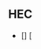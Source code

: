 <!-- TITLE: Partenariats, Matrices, Projects -->
<!-- SUBTITLE: A quick summary of Partenariats -->

## HEC
- [] [

## 